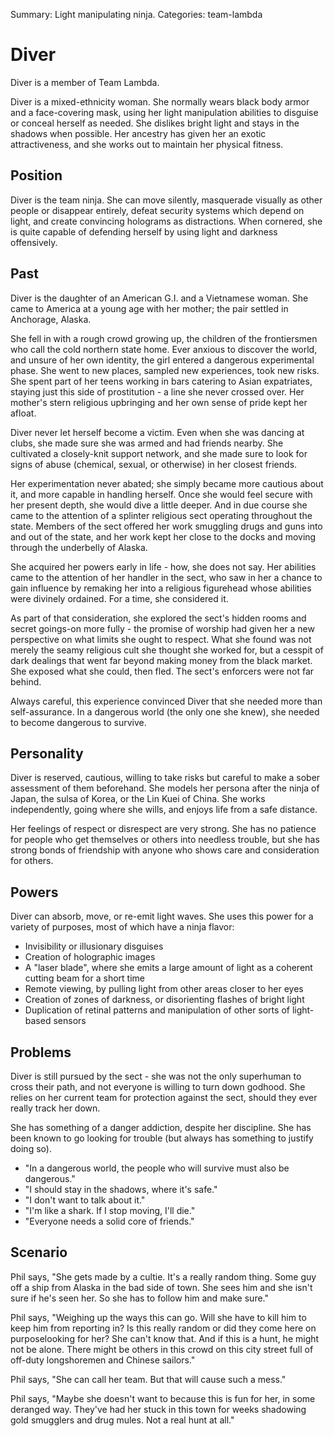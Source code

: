 Summary: Light manipulating ninja.
Categories: team-lambda

# Diver

Diver is a member of Team Lambda.

Diver is a mixed-ethnicity woman. She normally wears black body armor and a face-covering mask, using her light manipulation abilities to disguise or conceal herself as needed. She dislikes bright light and stays in the shadows when possible. Her ancestry has given her an exotic attractiveness, and she works out to maintain her physical fitness.

Position
--------

Diver is the team ninja. She can move silently, masquerade visually as other people or disappear entirely, defeat security systems which depend on light, and create convincing holograms as distractions. When cornered, she is quite capable of defending herself by using light and darkness offensively.

Past
----

Diver is the daughter of an American G.I. and a Vietnamese woman. She came to America at a young age with her mother; the pair settled in Anchorage, Alaska.

She fell in with a rough crowd growing up, the children of the frontiersmen who call the cold northern state home. Ever anxious to discover the world, and unsure of her own identity, the girl entered a dangerous experimental phase. She went to new places, sampled new experiences, took new risks. She spent part of her teens working in bars catering to Asian expatriates, staying just this side of prostitution - a line she never crossed over. Her mother's stern religious upbringing and her own sense of pride kept her afloat.

Diver never let herself become a victim. Even when she was dancing at clubs, she made sure she was armed and had friends nearby. She cultivated a closely-knit support network, and she made sure to look for signs of abuse (chemical, sexual, or otherwise) in her closest friends.

Her experimentation never abated; she simply became more cautious about it, and more capable in handling herself. Once she would feel secure with her present depth, she would dive a little deeper. And in due course she came to the attention of a splinter religious sect operating throughout the state. Members of the sect offered her work smuggling drugs and guns into and out of the state, and her work kept her close to the docks and moving through the underbelly of Alaska.

She acquired her powers early in life - how, she does not say. Her abilities came to the attention of her handler in the sect, who saw in her a chance to gain influence by remaking her into a religious figurehead whose abilities were divinely ordained. For a time, she considered it.

As part of that consideration, she explored the sect's hidden rooms and secret goings-on more fully - the promise of worship had given her a new perspective on what limits she ought to respect. What she found was not merely the seamy religious cult she thought she worked for, but a cesspit of dark dealings that went far beyond making money from the black market. She exposed what she could, then fled. The sect's enforcers were not far behind.

Always careful, this experience convinced Diver that she needed more than self-assurance. In a dangerous world (the only one she knew), she needed to become dangerous to survive.

Personality
-----------

Diver is reserved, cautious, willing to take risks but careful to make a sober assessment of them beforehand. She models her persona after the ninja of Japan, the sulsa of Korea, or the Lin Kuei of China. She works independently, going where she wills, and enjoys life from a safe distance.

Her feelings of respect or disrespect are very strong. She has no patience for people who get themselves or others into needless trouble, but she has strong bonds of friendship with anyone who shows care and consideration for others.

Powers
------

Diver can absorb, move, or re-emit light waves. She uses this power for a variety of purposes, most of which have a ninja flavor:

* Invisibility or illusionary disguises
* Creation of holographic images
* A "laser blade", where she emits a large amount of light as a coherent cutting beam for a short time
* Remote viewing, by pulling light from other areas closer to her eyes
* Creation of zones of darkness, or disorienting flashes of bright light
* Duplication of retinal patterns and manipulation of other sorts of light-based sensors

Problems
--------

Diver is still pursued by the sect - she was not the only superhuman to cross their path, and not everyone is willing to turn down godhood. She relies on her current team for protection against the sect, should they ever really track her down.

She has something of a danger addiction, despite her discipline. She has been known to go looking for trouble (but always has something to justify doing so).

* "In a dangerous world, the people who will survive must also be dangerous."
* "I should stay in the shadows, where it's safe."
* "I don't want to talk about it."
* "I'm like a shark. If I stop moving, I'll die."
* "Everyone needs a solid core of friends."

Scenario
--------

Phil says, "She gets made by a cultie. It's a really random thing. Some guy off a ship from Alaska in the bad side of town. She sees him and she isn't sure if he's seen her. So she has to follow him and make sure."

Phil says, "Weighing up the ways this can go. Will she have to kill him to keep him from reporting in? Is this really random or did they come here on purposelooking for her? She can't know that. And if this is a hunt, he might not be alone. There might be others in this crowd on this city street full of off-duty longshoremen and Chinese sailors."

Phil says, "She can call her team. But that will cause such a mess."

Phil says, "Maybe she doesn't want to because this is fun for her, in some deranged way. They've had her stuck in this town for weeks shadowing gold smugglers and drug mules. Not a real hunt at all."

[Team Lambda]: team-lambda

